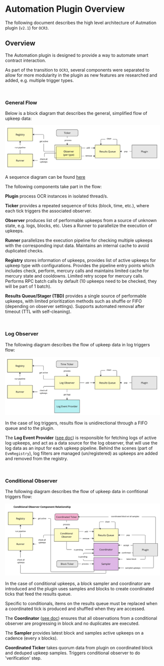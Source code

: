 # Automation Plugin Overview

The following document describes the high level architecture of Autmation plugin (`v2.1`) for `OCR3`.

## Overview

The Automation plugin is designed to provide a way to automate smart contract interaction.

As part of the transition to `OCR3`, several components were separated to allow for more
modularity in the plugin as new features are researched and added, e.g. multiple trigger types.

<br/>

### General Flow

Below is a block diagram that describes the general, simplified flow of upkeep data:

![Automation Block Diagram](./images/block_ocr3_base.jpg)

A sequence diagram can be found [here](./diagrams/generic_ticker_sequence.md)

The following components take part in the flow:

**Plugin** process OCR instances in isolated thread/s.

**Ticker** provides a repeated sequence of ticks (block, time, etc.), where each tick triggers the associated observer.

**Observer** produces list of performable upkeeps from a source of unknown state, e.g. logs, blocks, etc.
Uses a Runner to parallelize the execution of upkeeps.

**Runner** parallelizes the execution pipeline for checking multiple upkeeps with the corresponding input data.
Maintains an internal cache to avoid duplicated checks.

**Registry** stores information of upkeeps, provides list of active upkeeps for upkeep type with configurations.
Provides the pipeline entry points which includes check, perform, mercury calls and maintains limited cache for mercury state and cooldowns.
Limited retry scope for mercury calls. Performs RPC batch calls by default (10 upkeeps need to be checked, they will be part of 1 batch).

**Results Queue/Stager (TBD)** provides a single source of performable upkeeps, with limited prioritization methods such as shuffle or FIFO (depending on observer settings).
Supports automated removal after timeout (TTL with self-cleaning).

<br/>

### Log Observer

The following diagram describes the flow of upkeep data in log triggers flow:

![Log Observer Diagram](./images/block_ocr3_log_observer.jpg)

In the case of log triggers, results flow is unidirectional through a FIFO queue and to the plugin.

The **Log Event Provider** ([see doc](./LOG_EVENT_PROVIDER.md)) is responsible for fetching logs of active log upkeeps, and act as a data source for the log observer, 
that will use the log data as an input for each upkeep pipeline.
Behind the scenes (part of `EvmRegistry`), log filters are managed (un/registered) as upkeeps are added and removed from the registry.

<br/>

### Conditional Observer

The following diagram describes the flow of upkeep data in confitional triggers flow:

![Conditional Observer Diagram](./images/block_ocr3_conditional_observer.jpg)

In the case of conditional upkeeps, a block sampler and coordinator are introduced and the plugin uses samples and blocks to create coordinated ticks that feed the results queue.

Specific to conditionals, items on the results queue must be replaced when a coordinated tick is produced and shuffled when they are accessed.

The **Coordinator** ([see doc](./COORDINATOR.md)) ensures that all observations from a conditional observer are progressing in block and no duplicates are executed.

The **Sampler** provides latest block and samples active upkeeps on a cadence (every x blocks).

**Coordinated Ticker** takes quorum data from plugin on coordinated block and deduped upkeep samples.
Triggers conditional observer to do 'verification' step.